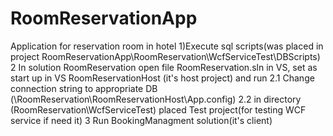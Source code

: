 # RoomReservationApp
Application for reservation room in hotel
1)Execute sql scripts(was placed in project RoomReservationApp\RoomReservation\WcfServiceTest\DBScripts)
2 In solution RoomReservation open file RoomReservation.sln in VS, set as start up in VS RoomReservationHost (it's host project) and run
2.1 Change connection string to appropriate DB (\RoomReservation\RoomReservationHost\App.config)
2.2 in directory (RoomReservation\WcfServiceTest) placed Test project(for testing WCF service if need it)
3 Run BookingManagment solution(it's client)
